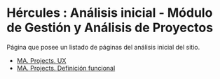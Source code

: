 # Hércules : Análisis inicial \- Módulo de Gestión y Análisis de Proyectos



Página que posee un listado de páginas del análisis inicial del sitio.

* [MA. Projects. UX](https://confluence.um.es/confluence/pages/createpage.action?spaceKey=TEMP001&title=MA.+Projects.+UX "/confluence/pages/createpage.action?spaceKey=TEMP001&title=MA.+Projects.+UX")
* [MA. Projects. Definición funcional](/hercules/portal-nacional-avanzado-de-investigacion-hercules-ma-metodos-de-analisis/analisis-funcional-portal-nacional-avanzado-de-investigacion-hercules-ma-metodos-de-analisis/analisis-de-proyectos-de-investigacion-modulo-de-gestion-y-analisis-de-proyectos/analisis-inicial-modulo-de-gestion-y-analisis-de-proyectos/ma-projects-definicion-funcional.md "/hercules/portal-nacional-avanzado-de-investigacion-hercules-ma-metodos-de-analisis/analisis-funcional-portal-nacional-avanzado-de-investigacion-hercules-ma-metodos-de-analisis/analisis-de-proyectos-de-investigacion-modulo-de-gestion-y-analisis-de-proyectos/analisis-inicial-modulo-de-gestion-y-analisis-de-proyectos/ma-projects-definicion-funcional.md")




